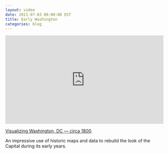 ```yaml
---
layout: video
date: 2011-07-03 08:00:00 EST
title: Early Washington
categories: blog
---
```


<iframe width="500" height="281" src="http://www.youtube.com/embed/eKY45I9Bsho?rel=0" frameborder="0">Early DC.</iframe>

[Visualizing Washington, DC — circa 1800](http://www.maproomblog.com/2011/06/visualizing_early_washington.php).

An impressive use of historic maps and data to rebuild the look of the Capital during its early years.

